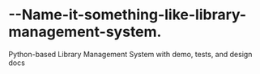 # --Name-it-something-like-library-management-system.
Python-based Library Management System with demo, tests, and design docs
